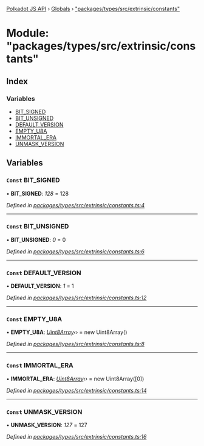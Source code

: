 [Polkadot JS API](../README.md) › [Globals](../globals.md) › ["packages/types/src/extrinsic/constants"](_packages_types_src_extrinsic_constants_.md)

# Module: "packages/types/src/extrinsic/constants"

## Index

### Variables

* [BIT_SIGNED](_packages_types_src_extrinsic_constants_.md#const-bit_signed)
* [BIT_UNSIGNED](_packages_types_src_extrinsic_constants_.md#const-bit_unsigned)
* [DEFAULT_VERSION](_packages_types_src_extrinsic_constants_.md#const-default_version)
* [EMPTY_U8A](_packages_types_src_extrinsic_constants_.md#const-empty_u8a)
* [IMMORTAL_ERA](_packages_types_src_extrinsic_constants_.md#const-immortal_era)
* [UNMASK_VERSION](_packages_types_src_extrinsic_constants_.md#const-unmask_version)

## Variables

### `Const` BIT_SIGNED

• **BIT_SIGNED**: *128* = 128

*Defined in [packages/types/src/extrinsic/constants.ts:4](https://github.com/polkadot-js/api/blob/3de336fdf/packages/types/src/extrinsic/constants.ts#L4)*

___

### `Const` BIT_UNSIGNED

• **BIT_UNSIGNED**: *0* = 0

*Defined in [packages/types/src/extrinsic/constants.ts:6](https://github.com/polkadot-js/api/blob/3de336fdf/packages/types/src/extrinsic/constants.ts#L6)*

___

### `Const` DEFAULT_VERSION

• **DEFAULT_VERSION**: *1* = 1

*Defined in [packages/types/src/extrinsic/constants.ts:12](https://github.com/polkadot-js/api/blob/3de336fdf/packages/types/src/extrinsic/constants.ts#L12)*

___

### `Const` EMPTY_U8A

• **EMPTY_U8A**: *[Uint8Array](../classes/_packages_types_src_codec_raw_.raw.md#static-uint8array)‹›* = new Uint8Array()

*Defined in [packages/types/src/extrinsic/constants.ts:8](https://github.com/polkadot-js/api/blob/3de336fdf/packages/types/src/extrinsic/constants.ts#L8)*

___

### `Const` IMMORTAL_ERA

• **IMMORTAL_ERA**: *[Uint8Array](../classes/_packages_types_src_codec_raw_.raw.md#static-uint8array)‹›* = new Uint8Array([0])

*Defined in [packages/types/src/extrinsic/constants.ts:14](https://github.com/polkadot-js/api/blob/3de336fdf/packages/types/src/extrinsic/constants.ts#L14)*

___

### `Const` UNMASK_VERSION

• **UNMASK_VERSION**: *127* = 127

*Defined in [packages/types/src/extrinsic/constants.ts:16](https://github.com/polkadot-js/api/blob/3de336fdf/packages/types/src/extrinsic/constants.ts#L16)*
